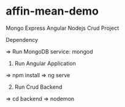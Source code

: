 # affin-mean-demo
Mongo Express Angular Nodejs Crud Project

Dependency

=> Run MongoDB service: mongod

1. Run Angular Application 

=> npm install
=> ng serve

2. Run Crud Backend 

=> cd backend
=> nodemon
